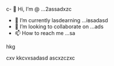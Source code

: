 c- 👋 Hi, I’m @ ...2assadxzc
- 🌱 I’m currently lasdearning ...івsadasd
- 💞️ I’m looking to collaborate on ...ads
- 📫 How to reach me ...sa
<!---sd
yakunovichshilo/ysfdsfdakunodsffdvichsчмhilo is a ✨ spп13e13ecial ✨ repository because its `README.md` (this file) appearadss on your GitHub profile.sad
You can click the Preview link to taadske a look at your changes.
--->hkg
cxv
kkcvxsadasd
ascxzczxc
